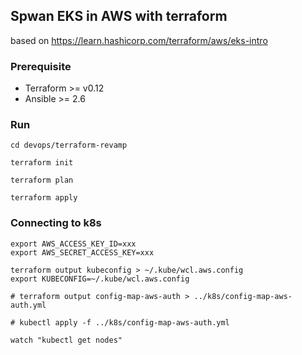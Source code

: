 ## Spwan EKS in AWS with terraform

based on https://learn.hashicorp.com/terraform/aws/eks-intro

### Prerequisite

- Terraform >= v0.12
- Ansible >= 2.6

### Run

```
cd devops/terraform-revamp

terraform init

terraform plan

terraform apply

```

### Connecting to k8s

```
export AWS_ACCESS_KEY_ID=xxx
export AWS_SECRET_ACCESS_KEY=xxx

terraform output kubeconfig > ~/.kube/wcl.aws.config
export KUBECONFIG=~/.kube/wcl.aws.config

# terraform output config-map-aws-auth > ../k8s/config-map-aws-auth.yml

# kubectl apply -f ../k8s/config-map-aws-auth.yml

watch "kubectl get nodes"
```